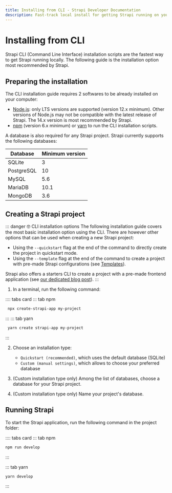 ```yaml
---
title: Installing from CLI - Strapi Developer Documentation
description: Fast-track local install for getting Strapi running on your computer in less than a minute.
---
```


<style lang="scss" scoped>
/*
    We override the :::warning and :::danger callouts for specific uses here.
    The CSS is scoped so this won't affect the rest of the docs.

    Eventually this will be turned into custom blocks or VuePress components,
    once I understand better how markdown-it and markdown-it-custom-block work.
  */
  .custom-block.congrats,
  .custom-block.warning,
  .custom-block.danger {
    border-left-width: .25rem;
  }

  .custom-block.warning {
    background-color: #f8f8f8;
    border-color: #bbbbba;
  }

  .custom-block.warning,
  .custom-block.danger {
    margin-top: 2em;
    margin-bottom: 2em;

    .custom-block-title, p, li {
      color: rgb(44, 62, 80);
    }
    a {
      color: #007eff;
    }
  }

  .custom-block.danger {
    background-color: rgba(129,107,250, .05);
    border-color: rgb(129,107,250);

    .custom-block-title {
      color: rgb(129,107,250);
      font-weight: bold;
    }
  }

  .custom-block.details {
      color: rgb(44, 62, 80);
  }
</style>

# Installing from CLI

Strapi CLI (Command Line Interface) installation scripts are the fastest way to get Strapi running locally. The following guide is the installation option most recommended by Strapi.

## Preparing the installation

The CLI installation guide requires 2 softwares to be already installed on your computer:

- [Node.js](https://nodejs.org): only LTS versions are supported (version 12.x minimum). Other versions of Node.js may not be compatible with the latest release of Strapi. The 14.x version is most recommended by Strapi.
- [npm](https://docs.npmjs.com/cli/v6/commands/npm-install) (version 6.x minimum) or [yarn](https://yarnpkg.com/getting-started/install) to run the CLI installation scripts.

A database is also required for any Strapi project. Strapi currently supports the following databases:

| Database   | Minimum version |
| ---------- | --------------- |
| SQLite     | 3               |
| PostgreSQL | 10              |
| MySQL      | 5.6             |
| MariaDB    | 10.1            |
| MongoDB    | 3.6             |

## Creating a Strapi project

::: danger 🤓 CLI installation options
The following installation guide covers the most basic installation option using the CLI. There are however other options that can be used when creating a new Strapi project:

- Using the `--quickstart` flag at the end of the command to directly create the project in quickstart mode.
- Using the `--template` flag at the end of the command to create a project with pre-made Strapi configurations (see [Templates](templates.md)).

Strapi also offers a starters CLI to create a project with a pre-made frontend application (see [our dedicated blog post](https://strapi.io/blog/announcing-the-strapi-starter-cli)).
:::


1. In a terminal, run the following command:

:::: tabs card
::: tab npm
 ```sh
  npx create-strapi-app my-project
  ```
::: 
::: tab yarn
 ```sh
  yarn create strapi-app my-project
 ```
:::

2. Choose an installation type:
   * `Quickstart (recommended)`, which uses the default database (SQLite)
   * `Custom (manual settings)`, which allows to choose your preferred database

3. (Custom installation type only) Among the list of databases, choose a database for your Strapi project.

4. (Custom installation type only) Name your project's database.

## Running Strapi

To start the Strapi application, run the following command in the project folder:

:::: tabs card
::: tab npm
```bash
npm run develop
```
:::

::: tab yarn
```sh
yarn develop
```
:::

<!-- ### Creating a project with starters

A [starter](https://strapi.io/starters) is a premade front-end application linked to a [template](/developer-docs/latest/setup-deployment-guides/installation/templates.md) with pre-configured content types, components, dynamic zones or plugins. Using the starter CLI is the quickest way to kickstart a full stack project with Strapi.

To create a project with the starter CLI, run this command:

<code-group>
<code-block title="NPM">
```bash
npx create-strapi-starter my-project <starter-url>
```
</code-block>

<code-block title="YARN">
```sh
yarn create strapi-starter my-project <starter-url>
```
</code-block>
</code-group>

where `<starter-url>` is the full Github URL for the starter, or its shorthand. The shorthand can be found at the bottom of the corresponding starter page.

This will create a mono repository, install dependencies, and start the application automatically.

:::tip
The project can be created from a specific branch, if specified in the url (e.g.: `https://github.com/strapi/strapi-starter-gatsby-blog/tree/<my-branch>`).
:::

If you need an application that is preconfigured for a specific use case, but the existing [starters](#creating-a-project-with-starters) do not suit your use case, you can use [Templates](/developer-docs/latest/setup-deployment-guides/installation/templates.md) or [create an empty project](/developer-docs/latest/setup-deployment-guides/installation/cli.md#creating-a-project-without-starters).
### Creating a project without starters

To quickly create an empty project, run this command:

<code-group>
<code-block title="NPM">
```sh
npx create-strapi-app my-project --quickstart
```
</code-block>

<code-block title="YARN">
```sh
yarn create strapi-app my-project --quickstart
```
</code-block>
</code-group>

This will create a mono repository, install dependencies, and start the application automatically.

::: tip
The `--quickstart` flag sets the database to SQLite. To use another database, run the command without the flag, and select `Custom (manual settings)` when prompted for installation type.
:::

::: warning
When using a custom database, it has to be up and running before creating the Strapi project.
::: -->
